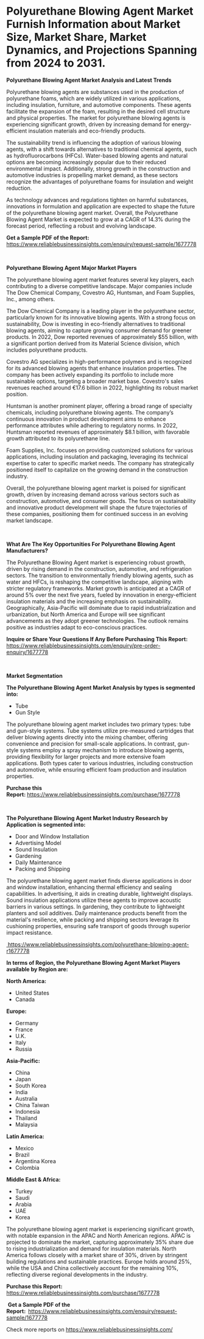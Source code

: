 <p><h1>Polyurethane Blowing Agent Market Furnish Information about Market Size, Market Share, Market Dynamics, and Projections Spanning from 2024 to 2031.</h1></p><p><strong>Polyurethane Blowing Agent Market Analysis and Latest Trends</strong></p>
<p><p>Polyurethane blowing agents are substances used in the production of polyurethane foams, which are widely utilized in various applications, including insulation, furniture, and automotive components. These agents facilitate the expansion of the foam, resulting in the desired cell structure and physical properties. The market for polyurethane blowing agents is experiencing significant growth, driven by increasing demand for energy-efficient insulation materials and eco-friendly products.</p><p>The sustainability trend is influencing the adoption of various blowing agents, with a shift towards alternatives to traditional chemical agents, such as hydrofluorocarbons (HFCs). Water-based blowing agents and natural options are becoming increasingly popular due to their reduced environmental impact. Additionally, strong growth in the construction and automotive industries is propelling market demand, as these sectors recognize the advantages of polyurethane foams for insulation and weight reduction.</p><p>As technology advances and regulations tighten on harmful substances, innovations in formulation and application are expected to shape the future of the polyurethane blowing agent market. Overall, the Polyurethane Blowing Agent Market is expected to grow at a CAGR of 14.3% during the forecast period, reflecting a robust and evolving landscape.</p></p>
<p><strong>Get a Sample PDF of the Report:&nbsp;</strong> <a href="https://www.reliablebusinessinsights.com/enquiry/request-sample/1677778?utm_campaign=1138&utm_medium=2&utm_source=Github&utm_content=ia&utm_term=28122024&utm_id=polyurethane-blowing-agent">https://www.reliablebusinessinsights.com/enquiry/request-sample/1677778</a></p>
<p>&nbsp;</p>
<p><strong>Polyurethane Blowing Agent Major Market Players</strong></p>
<p><p>The polyurethane blowing agent market features several key players, each contributing to a diverse competitive landscape. Major companies include The Dow Chemical Company, Covestro AG, Huntsman, and Foam Supplies, Inc., among others.</p><p>The Dow Chemical Company is a leading player in the polyurethane sector, particularly known for its innovative blowing agents. With a strong focus on sustainability, Dow is investing in eco-friendly alternatives to traditional blowing agents, aiming to capture growing consumer demand for greener products. In 2022, Dow reported revenues of approximately $55 billion, with a significant portion derived from its Material Science division, which includes polyurethane products.</p><p>Covestro AG specializes in high-performance polymers and is recognized for its advanced blowing agents that enhance insulation properties. The company has been actively expanding its portfolio to include more sustainable options, targeting a broader market base. Covestro's sales revenues reached around €17.6 billion in 2022, highlighting its robust market position.</p><p>Huntsman is another prominent player, offering a broad range of specialty chemicals, including polyurethane blowing agents. The company’s continuous innovation in product development aims to enhance performance attributes while adhering to regulatory norms. In 2022, Huntsman reported revenues of approximately $8.1 billion, with favorable growth attributed to its polyurethane line.</p><p>Foam Supplies, Inc. focuses on providing customized solutions for various applications, including insulation and packaging, leveraging its technical expertise to cater to specific market needs. The company has strategically positioned itself to capitalize on the growing demand in the construction industry.</p><p>Overall, the polyurethane blowing agent market is poised for significant growth, driven by increasing demand across various sectors such as construction, automotive, and consumer goods. The focus on sustainability and innovative product development will shape the future trajectories of these companies, positioning them for continued success in an evolving market landscape.</p></p>
<p>&nbsp;</p>
<p><strong>What Are The Key Opportunities For Polyurethane Blowing Agent Manufacturers?</strong></p>
<p><p>The Polyurethane Blowing Agent market is experiencing robust growth, driven by rising demand in the construction, automotive, and refrigeration sectors. The transition to environmentally friendly blowing agents, such as water and HFCs, is reshaping the competitive landscape, aligning with stricter regulatory frameworks. Market growth is anticipated at a CAGR of around 5% over the next five years, fueled by innovation in energy-efficient insulation materials and the increasing emphasis on sustainability. Geographically, Asia-Pacific will dominate due to rapid industrialization and urbanization, but North America and Europe will see significant advancements as they adopt greener technologies. The outlook remains positive as industries adapt to eco-conscious practices.</p></p>
<p><strong>Inquire or Share Your Questions If Any Before Purchasing This Report:</strong> <a href="https://www.reliablebusinessinsights.com/enquiry/pre-order-enquiry/1677778?utm_campaign=1138&utm_medium=2&utm_source=Github&utm_content=ia&utm_term=28122024&utm_id=polyurethane-blowing-agent">https://www.reliablebusinessinsights.com/enquiry/pre-order-enquiry/1677778</a></p>
<p>&nbsp;</p>
<p><strong>Market Segmentation</strong></p>
<p><strong>The Polyurethane Blowing Agent Market Analysis by types is segmented into:</strong></p>
<p><ul><li>Tube</li><li>Gun Style</li></ul></p>
<p><p>The polyurethane blowing agent market includes two primary types: tube and gun-style systems. Tube systems utilize pre-measured cartridges that deliver blowing agents directly into the mixing chamber, offering convenience and precision for small-scale applications. In contrast, gun-style systems employ a spray mechanism to introduce blowing agents, providing flexibility for larger projects and more extensive foam applications. Both types cater to various industries, including construction and automotive, while ensuring efficient foam production and insulation properties.</p></p>
<p><strong>Purchase this Report:&nbsp;</strong><a href="https://www.reliablebusinessinsights.com/purchase/1677778?utm_campaign=1138&utm_medium=2&utm_source=Github&utm_content=ia&utm_term=28122024&utm_id=polyurethane-blowing-agent">https://www.reliablebusinessinsights.com/purchase/1677778</a></p>
<p>&nbsp;</p>
<p><strong>The Polyurethane Blowing Agent Market Industry Research by Application is segmented into:</strong></p>
<p><ul><li>Door and Window Installation</li><li>Advertising Model</li><li>Sound Insulation</li><li>Gardening</li><li>Daily Maintenance</li><li>Packing and Shipping</li></ul></p>
<p><p>The polyurethane blowing agent market finds diverse applications in door and window installation, enhancing thermal efficiency and sealing capabilities. In advertising, it aids in creating durable, lightweight displays. Sound insulation applications utilize these agents to improve acoustic barriers in various settings. In gardening, they contribute to lightweight planters and soil additives. Daily maintenance products benefit from the material's resilience, while packing and shipping sectors leverage its cushioning properties, ensuring safe transport of goods through superior impact resistance.</p></p>
<p><a href="https://www.reliablebusinessinsights.com/polyurethane-blowing-agent-r1677778?utm_campaign=1138&utm_medium=2&utm_source=Github&utm_content=ia&utm_term=28122024&utm_id=polyurethane-blowing-agent">&nbsp;https://www.reliablebusinessinsights.com/polyurethane-blowing-agent-r1677778</a></p>
<p><strong>In terms of Region, the Polyurethane Blowing Agent Market Players available by Region are:</strong></p>
<p>
    <p> <strong> North America: </strong>
        <ul>
            <li>United States</li>
            <li>Canada</li>
        </ul>
        </p> 
    <p> <strong> Europe: </strong>
        <ul>
            <li>Germany</li>
            <li>France</li>
            <li>U.K.</li>
            <li>Italy</li>
            <li>Russia</li>
        </ul>
        </p> 
    <p> <strong> Asia-Pacific: </strong>
        <ul>
            <li>China</li>
            <li>Japan</li>
            <li>South Korea</li>
            <li>India</li>
            <li>Australia</li>
            <li>China Taiwan</li>
            <li>Indonesia</li>
            <li>Thailand</li>
            <li>Malaysia</li>
        </ul>
        </p> 
    <p> <strong> Latin America: </strong>
        <ul>
            <li>Mexico</li>
            <li>Brazil</li>
            <li>Argentina Korea</li>
            <li>Colombia</li>
        </ul>
        </p> 
    <p> <strong> Middle East & Africa: </strong>
        <ul>
            <li>Turkey</li>
            <li>Saudi</li>
            <li>Arabia</li>
            <li>UAE</li>
            <li>Korea</li>
        </ul>
    </p>
    </p>
<p><p>The polyurethane blowing agent market is experiencing significant growth, with notable expansion in the APAC and North American regions. APAC is projected to dominate the market, capturing approximately 35% share due to rising industrialization and demand for insulation materials. North America follows closely with a market share of 30%, driven by stringent building regulations and sustainable practices. Europe holds around 25%, while the USA and China collectively account for the remaining 10%, reflecting diverse regional developments in the industry.</p></p>
<p><strong>Purchase this Report: </strong><a href="https://www.reliablebusinessinsights.com/purchase/1677778?utm_campaign=1138&utm_medium=2&utm_source=Github&utm_content=ia&utm_term=28122024&utm_id=polyurethane-blowing-agent">https://www.reliablebusinessinsights.com/purchase/1677778</a></p>
<p>&nbsp;<strong>Get a Sample PDF of the Report:&nbsp;&nbsp;</strong><a href="https://www.reliablebusinessinsights.com/enquiry/request-sample/1677778?utm_campaign=1138&utm_medium=2&utm_source=Github&utm_content=ia&utm_term=28122024&utm_id=polyurethane-blowing-agent">https://www.reliablebusinessinsights.com/enquiry/request-sample/1677778</a></p>
<p><strong></strong></p>
<p>Check more reports on <a href="https://www.reliablebusinessinsights.com/?utm_campaign=1138&utm_medium=2&utm_source=Github&utm_content=ia&utm_term=28122024&utm_id=polyurethane-blowing-agent">https://www.reliablebusinessinsights.com/</a></p>